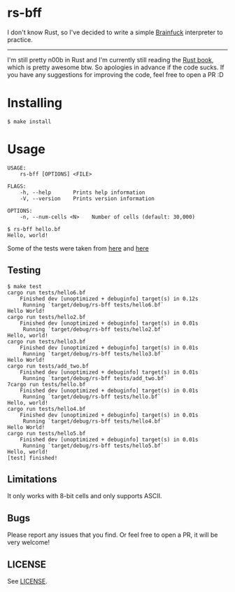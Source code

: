 # rs-bff

I don't know Rust, so I've decided to write a simple [Brainfuck](https://esolangs.org/wiki/Brainfuck) interpreter to practice.

---

I'm still pretty n00b in Rust and I'm currently still reading the [Rust book](https://doc.rust-lang.org/book/), which is pretty awesome btw. So apologies in advance if the code sucks. If you have any suggestions for improving the code, feel free to open a PR :D

# Installing

```
$ make install
```

# Usage

```
USAGE:
    rs-bff [OPTIONS] <FILE>

FLAGS:
    -h, --help       Prints help information
    -V, --version    Prints version information

OPTIONS:
    -n, --num-cells <N>    Number of cells (default: 30,000)
```

```
$ rs-bff hello.bf
Hello, world!
```

Some of the tests were taken from [here](https://github.com/brain-lang/brainfuck/blob/master/brainfuck.md) and [here](https://github.com/rdebath/Brainfuck)

## Testing

```
$ make test
cargo run tests/hello6.bf
    Finished dev [unoptimized + debuginfo] target(s) in 0.12s
     Running `target/debug/rs-bff tests/hello6.bf`
Hello World!
cargo run tests/hello2.bf
    Finished dev [unoptimized + debuginfo] target(s) in 0.01s
     Running `target/debug/rs-bff tests/hello2.bf`
Hello, world!
cargo run tests/hello3.bf
    Finished dev [unoptimized + debuginfo] target(s) in 0.01s
     Running `target/debug/rs-bff tests/hello3.bf`
Hello World!
cargo run tests/add_two.bf
    Finished dev [unoptimized + debuginfo] target(s) in 0.01s
     Running `target/debug/rs-bff tests/add_two.bf`
7cargo run tests/hello.bf
    Finished dev [unoptimized + debuginfo] target(s) in 0.01s
     Running `target/debug/rs-bff tests/hello.bf`
Hello, world!
cargo run tests/hello4.bf
    Finished dev [unoptimized + debuginfo] target(s) in 0.01s
     Running `target/debug/rs-bff tests/hello4.bf`
Hello World!
cargo run tests/hello5.bf
    Finished dev [unoptimized + debuginfo] target(s) in 0.01s
     Running `target/debug/rs-bff tests/hello5.bf`
Hello, world!
[test] finished!
```

## Limitations

It only works with 8-bit cells and only supports ASCII.

## Bugs

Please report any issues that you find. Or feel free to open a PR, it will be very welcome!

## LICENSE

See [LICENSE](https://github.com/csixteen/rs-bff/blob/master/LICENSE).
